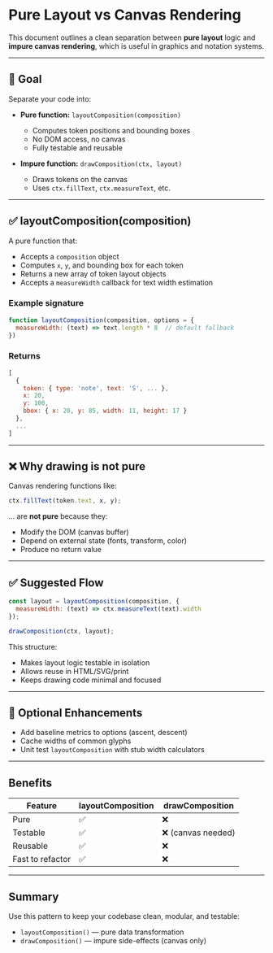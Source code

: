 # Pure Layout vs Canvas Rendering

This document outlines a clean separation between **pure layout** logic and **impure canvas rendering**, which is useful in graphics and notation systems.

---

## 📌 Goal

Separate your code into:

- **Pure function:** `layoutComposition(composition)`
  - Computes token positions and bounding boxes
  - No DOM access, no canvas
  - Fully testable and reusable

- **Impure function:** `drawComposition(ctx, layout)`
  - Draws tokens on the canvas
  - Uses `ctx.fillText`, `ctx.measureText`, etc.

---

## ✅ layoutComposition(composition)

A pure function that:

- Accepts a `composition` object
- Computes `x`, `y`, and bounding box for each token
- Returns a new array of token layout objects
- Accepts a `measureWidth` callback for text width estimation

### Example signature

```js
function layoutComposition(composition, options = {
  measureWidth: (text) => text.length * 8  // default fallback
})
```

### Returns

```js
[
  {
    token: { type: 'note', text: 'S', ... },
    x: 20,
    y: 100,
    bbox: { x: 20, y: 85, width: 11, height: 17 }
  },
  ...
]
```

---

## ❌ Why drawing is not pure

Canvas rendering functions like:

```js
ctx.fillText(token.text, x, y);
```

… are **not pure** because they:
- Modify the DOM (canvas buffer)
- Depend on external state (fonts, transform, color)
- Produce no return value

---

## ✅ Suggested Flow

```js
const layout = layoutComposition(composition, {
  measureWidth: (text) => ctx.measureText(text).width
});

drawComposition(ctx, layout);
```

This structure:
- Makes layout logic testable in isolation
- Allows reuse in HTML/SVG/print
- Keeps drawing code minimal and focused

---

## 🔧 Optional Enhancements

- Add baseline metrics to options (ascent, descent)
- Cache widths of common glyphs
- Unit test `layoutComposition` with stub width calculators

---

## Benefits

| Feature          | layoutComposition | drawComposition |
|------------------|-------------------|-----------------|
| Pure             | ✅                | ❌              |
| Testable         | ✅                | ❌ (canvas needed) |
| Reusable         | ✅                | ❌              |
| Fast to refactor | ✅                | ❌              |

---

## Summary

Use this pattern to keep your codebase clean, modular, and testable:

- `layoutComposition()` — pure data transformation
- `drawComposition()` — impure side-effects (canvas only)

